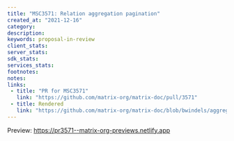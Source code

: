 ```yaml
---
title: "MSC3571: Relation aggregation pagination"
created_at: "2021-12-16"
category:
description:
keywords: proposal-in-review
client_stats:
server_stats:
sdk_stats:
services_stats:
footnotes:
notes:
links:
 - title: "PR for MSC3571"
   link: "https://github.com/matrix-org/matrix-doc/pull/3571"
 - title: Rendered
   link: "https://github.com/matrix-org/matrix-doc/blob/bwindels/aggregation-pagination/proposals/3571-aggregation-pagination.md"
---
```


<!-- Replace -->
Preview: https://pr3571--matrix-org-previews.netlify.app
<!-- Replace -->

